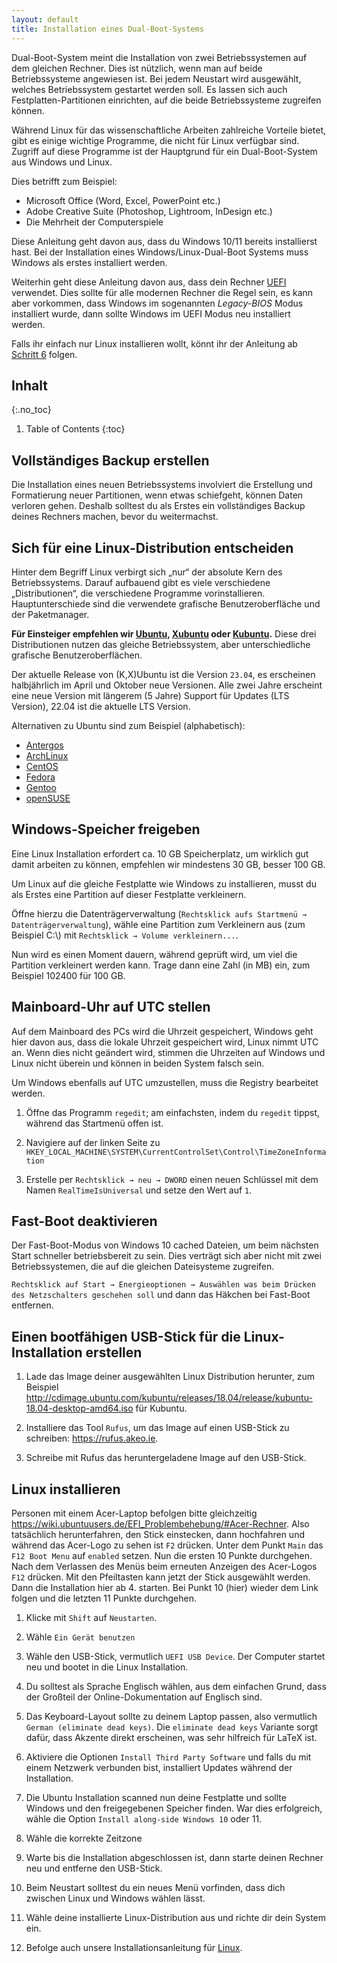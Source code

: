 ```yaml
---
layout: default
title: Installation eines Dual-Boot-Systems
---
```


Dual-Boot-System meint die Installation von zwei Betriebssystemen auf dem gleichen Rechner.
Dies ist nützlich, wenn man auf beide Betriebssysteme angewiesen ist.
Bei jedem Neustart wird ausgewählt, welches Betriebssystem gestartet werden soll.
Es lassen sich auch Festplatten-Partitionen einrichten, auf die beide Betriebssysteme
zugreifen können.

Während Linux für das wissenschaftliche Arbeiten zahlreiche Vorteile bietet,
gibt es einige wichtige Programme, die nicht für Linux verfügbar sind.
Zugriff auf diese Programme ist der Hauptgrund für ein Dual-Boot-System aus Windows und Linux.

Dies betrifft zum Beispiel:

* Microsoft Office (Word, Excel, PowerPoint etc.)
* Adobe Creative Suite (Photoshop, Lightroom, InDesign etc.)
* Die Mehrheit der Computerspiele

Diese Anleitung geht davon aus, dass du Windows 10/11 bereits installierst hast.
Bei der Installation eines Windows/Linux-Dual-Boot Systems muss Windows als erstes installiert
werden.

Weiterhin geht diese Anleitung davon aus, dass dein Rechner
[UEFI](https://en.wikipedia.org/wiki/Unified_Extensible_Firmware_Interface) verwendet.
Dies sollte für alle modernen Rechner die Regel sein, es kann aber vorkommen,
dass Windows im sogenannten *Legacy-BIOS* Modus installiert wurde, dann sollte Windows im UEFI Modus neu installiert werden.

Falls ihr einfach nur Linux installieren wollt,
könnt ihr der Anleitung ab
[Schritt 6](#einen-bootfähigen-usb-stick-für-die-linux-installation-erstellen) folgen.


## Inhalt
{:.no_toc}

1. Table of Contents
{:toc}


## Vollständiges Backup erstellen

Die Installation eines neuen Betriebssystems involviert die Erstellung und
Formatierung neuer Partitionen, wenn etwas schiefgeht, können Daten verloren gehen.
Deshalb solltest du als Erstes ein vollständiges Backup deines Rechners machen,
bevor du weitermachst.


## Sich für eine Linux-Distribution entscheiden

Hinter dem Begriff Linux verbirgt sich „nur“ der absolute Kern des Betriebssystems.
Darauf aufbauend gibt es viele verschiedene „Distributionen“, die verschiedene
Programme vorinstallieren.
Hauptunterschiede sind die verwendete grafische Benutzeroberfläche und der Paketmanager.

**Für Einsteiger empfehlen wir [Ubuntu](https://www.ubuntu.com/), [Xubuntu](https://xubuntu.org/) oder [Kubuntu](https://kubuntu.org/).**
Diese drei Distributionen nutzen das gleiche Betriebssystem,
aber unterschiedliche grafische Benutzeroberflächen.


Der aktuelle Release von (K,X)Ubuntu ist die Version `23.04`,
es erscheinen halbjährlich im April und Oktober neue Versionen.
Alle zwei Jahre erscheint eine neue Version mit längerem (5 Jahre)
Support für Updates (LTS Version), 22.04 ist die aktuelle LTS Version.

Alternativen zu Ubuntu sind zum Beispiel (alphabetisch):

* [Antergos](https://antergos.com/)
* [ArchLinux](https://www.archlinux.org/)
* [CentOS](https://www.centos.org/)
* [Fedora](https://getfedora.org/de/)
* [Gentoo](https://www.gentoo.org/)
* [openSUSE](https://www.opensuse.org/)


## Windows-Speicher freigeben

Eine Linux Installation erfordert ca. 10 GB Speicherplatz, um wirklich gut
damit arbeiten zu können, empfehlen wir mindestens 30 GB, besser 100 GB.

Um Linux auf die gleiche Festplatte wie Windows zu installieren,
musst du als Erstes eine Partition auf dieser Festplatte verkleinern.

Öffne hierzu die Datenträgerverwaltung (`Rechtsklick aufs Startmenü → Datenträgerverwaltung`),
wähle eine Partition zum Verkleinern aus (zum Beispiel C:\\) mit `Rechtsklick → Volume verkleinern...`.

Nun wird es einen Moment dauern, während geprüft wird,
um viel die Partition verkleinert werden kann.
Trage dann eine Zahl (in MB) ein, zum Beispiel 102400 für 100 GB.

## Mainboard-Uhr auf UTC stellen

Auf dem Mainboard des PCs wird die Uhrzeit gespeichert, Windows geht hier davon aus,
dass die lokale Uhrzeit gespeichert wird, Linux nimmt UTC an.
Wenn dies nicht geändert wird, stimmen die Uhrzeiten auf Windows und Linux nicht überein
und können in beiden System falsch sein.


Um Windows ebenfalls auf UTC umzustellen, muss die Registry bearbeitet werden.

1. Öffne das Programm `regedit`; am einfachsten, indem du `regedit` tippst,
  während das Startmenü offen ist.

1. Navigiere auf der linken Seite zu
  `HKEY_LOCAL_MACHINE\SYSTEM\CurrentControlSet\Control\TimeZoneInformation`

1. Erstelle per `Rechtsklick → neu → DWORD` einen neuen Schlüssel mit dem Namen
  `RealTimeIsUniversal` und setze den Wert auf `1`.

## Fast-Boot deaktivieren

Der Fast-Boot-Modus von Windows 10 cached Dateien,
um beim nächsten Start schneller betriebsbereit zu sein.
Dies verträgt sich aber nicht mit zwei Betriebssystemen,
die auf die gleichen Dateisysteme zugreifen.

`Rechtsklick auf Start → Energieoptionen → Auswählen was beim Drücken des Netzschalters geschehen soll`
und dann das Häkchen bei Fast-Boot entfernen.

## Einen bootfähigen USB-Stick für die Linux-Installation erstellen

1. Lade das Image deiner ausgewählten Linux Distribution herunter, zum Beispiel
   <http://cdimage.ubuntu.com/kubuntu/releases/18.04/release/kubuntu-18.04-desktop-amd64.iso>
   für Kubuntu.

1. Installiere das Tool `Rufus`, um das Image auf einen USB-Stick zu schreiben:
   <https://rufus.akeo.ie>.

1. Schreibe mit Rufus das heruntergeladene Image auf den USB-Stick.

## Linux installieren

Personen mit einem Acer-Laptop befolgen bitte gleichzeitig
<https://wiki.ubuntuusers.de/EFI_Problembehebung/#Acer-Rechner>.
Also tatsächlich herunterfahren, den Stick einstecken,
dann hochfahren und während das Acer-Logo zu sehen ist `F2` drücken.
Unter dem Punkt `Main` das `F12 Boot Menu` auf `enabled` setzen.
Nun die ersten 10 Punkte durchgehen.
Nach dem Verlassen des Menüs beim erneuten Anzeigen des Acer-Logos `F12` drücken.
Mit den Pfeiltasten kann jetzt der Stick ausgewählt werden.
Dann die Installation hier ab 4. starten.
Bei Punkt 10 (hier) wieder dem Link folgen und die letzten 11 Punkte durchgehen.


1. Klicke mit `Shift` auf `Neustarten`.

1. Wähle `Ein Gerät benutzen`

1. Wähle den USB-Stick, vermutlich `UEFI USB Device`.
  Der Computer startet neu und bootet in die Linux Installation.

1. Du solltest als Sprache Englisch wählen, aus dem einfachen Grund,
  dass der Großteil der Online-Dokumentation auf Englisch sind.

1. Das Keyboard-Layout sollte zu deinem Laptop passen,
  also vermutlich `German (eliminate dead keys)`.
  Die `eliminate dead keys` Variante sorgt dafür, dass Akzente direkt erscheinen,
  was sehr hilfreich für LaTeX ist.

1. Aktiviere die Optionen `Install Third Party Software` und falls du mit einem
  Netzwerk verbunden bist, installiert Updates während der Installation.

1. Die Ubuntu Installation scanned nun deine Festplatte und sollte Windows und den
  freigegebenen Speicher finden.
  War dies erfolgreich, wähle die Option `Install along-side Windows 10` oder 11.

1. Wähle die korrekte Zeitzone

1. Warte bis die Installation abgeschlossen ist, dann starte deinen Rechner neu
  und entferne den USB-Stick.

1. Beim Neustart solltest du ein neues Menü vorfinden,
  dass dich zwischen Linux und Windows wählen lässt.

1. Wähle deine installierte Linux-Distribution aus und richte dir dein System ein.

1. Befolge auch unsere Installationsanleitung für [Linux](/install/linux.html).
